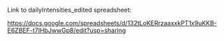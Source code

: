 Link to dailyIntensities_edited spreadsheet:

https://docs.google.com/spreadsheets/d/132tLoKERrzaaxxkPT1x9uKKB-E6ZBEF-t7IHbJwwGp8/edit?usp=sharing
